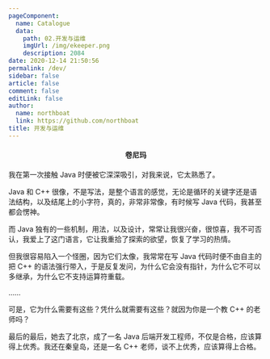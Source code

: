 ```yaml
---
pageComponent: 
  name: Catalogue
  data: 
    path: 02.开发与运维
    imgUrl: /img/ekeeper.png
    description: 2084
date: 2020-12-14 21:50:56
permalink: /dev/
sidebar: false
article: false
comment: false
editLink: false
author: 
  name: northboat
  link: https://github.com/northboat
title: 开发与运维
---
```


<center><h4>卷尼玛</h4></center>

我在第一次接触 Java 时便被它深深吸引，对我来说，它太熟悉了。

Java 和 C++ 很像，不是写法，是整个语言的感觉，无论是循环的关键字还是语法结构，以及结尾上的小字符，真的，非常非常像，有时候写 Java 代码，我甚至都会愣神。

而 Java 独有的一些机制，用法，以及设计，常常让我很兴奋，很惊喜，我不可否认，我爱上了这门语言，它让我重拾了探索的欲望，恢复了学习的热情。

但我很容易陷入一个怪圈，因为它们太像，我常常在写 Java 代码时便不由自主的把 C++ 的语法强行带入，于是反复发问，为什么它会没有指针，为什么它不可以多继承，为什么它不支持运算符重载。

……

可是，它为什么需要有这些？凭什么就需要有这些？就因为你是一个教 C++ 的老师吗？

最后的最后，她去了北京，成了一名 Java 后端开发工程师，不仅是合格，应该算得上优秀。我还在秦皇岛，还是一名 C++ 老师，谈不上优秀，应该算得上合格。
